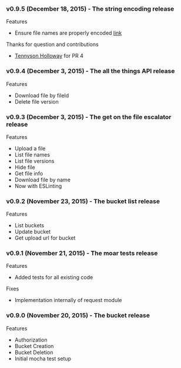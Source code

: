 ### v0.9.5 (December 18, 2015) - The string encoding release

Features
- Ensure file names are properly encoded [link](https://github.com/yakovkhalinsky/backblaze-b2/pull/4)

Thanks for question and contributions
- [Tennyson Holloway](https://github.com/tennysonholloway) for PR 4


### v0.9.4 (December 3, 2015) - The all the things API release

Features
- Download file by fileId
- Delete file version


### v0.9.3 (December 3, 2015) - The get on the file escalator release

Features
- Upload a file
- List file names
- List file versions
- Hide file
- Get file info
- Download file by name
- Now with ESLinting


### v0.9.2 (November 23, 2015) - The bucket list release

Features
- List buckets
- Update bucket
- Get upload url for bucket


### v0.9.1 (November 21, 2015) - The moar tests release

Features
- Added tests for all existing code

Fixes
- Implementation internally of request module

### v0.9.0 (November 20, 2015) - The bucket release

Features
- Authorization
- Bucket Creation
- Bucket Deletion
- Initial mocha test setup

